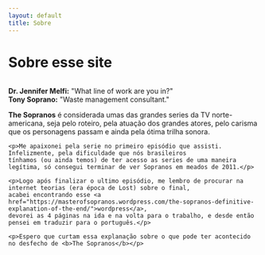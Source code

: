 ```yaml
---
layout: default
title: Sobre
---
```


<div class="post">
	<h1 class="pageTitle">Sobre esse site</h1>
	<img src="{{ site.url }}/assets/img/thesopranos.jpg" alt="">
	<p class="intro"><b>Dr. Jennifer Melfi:</b> "What line of work are you in?"<br>
                     <b>Tony Soprano:</b> "Waste management consultant."</p>
	<p><b>The Sopranos</b> é considerada umas das grandes series da TV norte-americana, seja pelo roteiro, pela atuação
	dos grandes atores, pelo carisma que os personagens passam e ainda pela ótima trilha sonora.</p>

	<p>Me apaixonei pela serie no primeiro episódio que assisti. Infelizmente, pela dificuldade que nós brasileiros
	tínhamos (ou ainda temos) de ter acesso as series de uma maneira legítima, só consegui terminar de ver Sopranos em meados de 2011.</p>

	<p>Logo após finalizar o ultimo episódio, me lembro de procurar na internet teorias (era época de Lost) sobre o final,
	acabei encontrando esse <a href="https://masterofsopranos.wordpress.com/the-sopranos-definitive-explanation-of-the-end/">wordpress</a>,
	devorei as 4 páginas na ida e na volta para o trabalho,	e desde então pensei em traduzir para o português.</p>

	<p>Espero que curtam essa explanação sobre o que pode ter acontecido no desfecho de <b>The Sopranos</b></p>
	
</div>
